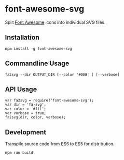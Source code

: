 # font-awesome-svg

Split [Font Awesome](http://fortawesome.github.io/Font-Awesome/) icons into
individual SVG files.



## Installation

    npm install -g font-awesome-svg



## Commandline Usage


    fa2svg --dir OUTPUT_DIR [--color '#000' ] [--verbose]


## API Usage


    var fa2svg = require('font-awesome-svg');
    var dir = 'fa-svg';
    var color = '#fff';
    ver verbose = true;
    fa2svg(dir, color, verbose);



## Development


Transpile source code from ES6 to ES5 for distribution.


    npm run build
